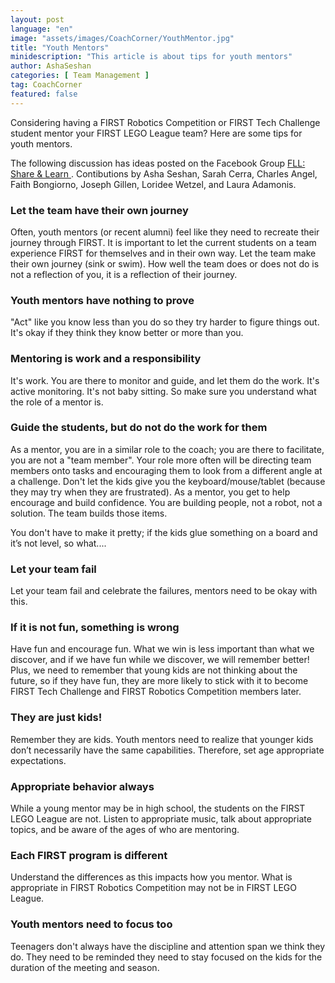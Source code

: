 ```yaml
---
layout: post
language: "en"
image: "assets/images/CoachCorner/YouthMentor.jpg"
title: "Youth Mentors"
minidescription: "This article is about tips for youth mentors"
author: AshaSeshan
categories: [ Team Management ]
tag: CoachCorner
featured: false
---
```

Considering having a FIRST Robotics Competition or FIRST Tech Challenge student mentor your FIRST LEGO League team? Here are some tips for youth mentors.

The following discussion has ideas posted on the Facebook Group <a href="https://www.facebook.com/groups/FLLShareandLearn/">FLL: Share & Learn </a>. Contibutions by Asha Seshan, Sarah Cerra, Charles Angel, Faith Bongiorno, Joseph Gillen, Loridee Wetzel, and Laura Adamonis.

### Let the team have their own journey

Often, youth mentors (or recent alumni) feel like they need to recreate their journey through FIRST. It is important to let the current students on a team experience FIRST for themselves and in their own way. Let the team make their own journey (sink or swim). How well the team does or does not do is not a reflection of you, it is a reflection of their journey.

### Youth mentors have nothing to prove

"Act" like you know less than you do so they try harder to figure things out. It's okay if they think they know better or more than you.

### Mentoring is work and a responsibility

It's work. You are there to monitor and guide, and let them do the work. It's active monitoring. It's not baby sitting. So make sure you understand what the role of a mentor is.

### Guide the students, but do not do the work for them

As a mentor, you are in a similar role to the coach; you are there to facilitate, you are not a "team member". Your role more often will be directing team members onto tasks and encouraging them to look from a different angle at a challenge. Don't let the kids give you the keyboard/mouse/tablet (because they may try when they are frustrated). As a mentor, you get to help encourage and build confidence. You are building people, not a robot, not a solution. The team builds those items.

You don't have to make it pretty; if the kids glue something on a board and it’s not level, so what....

### Let your team fail

Let your team fail and celebrate the failures, mentors need to be okay with this.

### If it is not fun, something is wrong

Have fun and encourage fun. What we win is less important than what we discover, and if we have fun while we discover, we will remember better! Plus, we need to remember that young kids are not thinking about the future, so if they have fun, they are more likely to stick with it to become FIRST Tech Challenge and FIRST Robotics Competition members later.

### They are just kids!

Remember they are kids. Youth mentors need to realize that younger kids don’t necessarily have the same capabilities. Therefore, set age appropriate expectations.

### Appropriate behavior always

While a young mentor may be in high school, the students on the FIRST LEGO League are not. Listen to appropriate music, talk about appropriate topics, and be aware of the ages of who are mentoring.

### Each FIRST program is different

Understand the differences as this impacts how you mentor. What is appropriate in FIRST Robotics Competition may not be in FIRST LEGO League.

### Youth mentors need to focus too

Teenagers don't always have the discipline and attention span we think they do. They need to be reminded they need to stay focused on the kids for the duration of the meeting and season.


